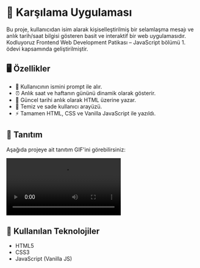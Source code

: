 # 👋 Karşılama Uygulaması

Bu proje, kullanıcıdan isim alarak kişiselleştirilmiş bir selamlaşma mesajı ve anlık tarih/saat bilgisi gösteren basit ve interaktif bir web uygulamasıdır.  
Kodluyoruz Frontend Web Development Patikası – JavaScript bölümü 1. ödevi kapsamında geliştirilmiştir.

## 🖥️ Özellikler

- 👤 Kullanıcının ismini prompt ile alır.
- ⏰ Anlık saat ve haftanın gününü dinamik olarak gösterir.
- 📅 Güncel tarihi anlık olarak HTML üzerine yazar.
- 🎨 Temiz ve sade kullanıcı arayüzü.
- ⚡ Tamamen HTML, CSS ve Vanilla JavaScript ile yazıldı.


## 📸 Tanıtım

Aşağıda projeye ait tanıtım GIF'ini görebilirsiniz:

![Karşılama Uygulaması Tanıtımı](./gif/Saatkarlama-ezgif.com-gif-maker.mp4) 

## 🔧 Kullanılan Teknolojiler

- HTML5
- CSS3
- JavaScript (Vanilla JS)
